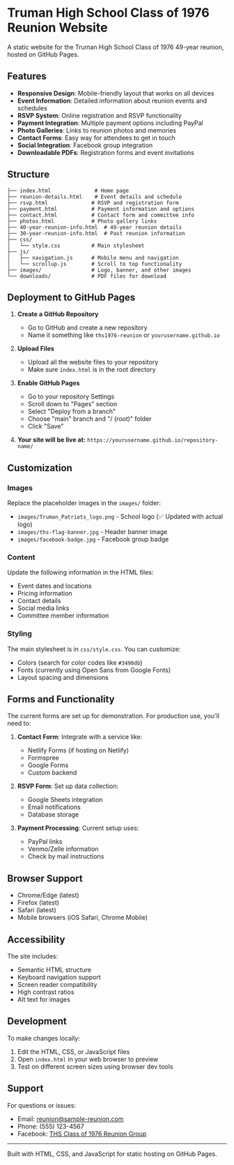 # Truman High School Class of 1976 Reunion Website

A static website for the Truman High School Class of 1976 49-year reunion, hosted on GitHub Pages.

## Features

- **Responsive Design**: Mobile-friendly layout that works on all devices
- **Event Information**: Detailed information about reunion events and schedules
- **RSVP System**: Online registration and RSVP functionality
- **Payment Integration**: Multiple payment options including PayPal
- **Photo Galleries**: Links to reunion photos and memories
- **Contact Forms**: Easy way for attendees to get in touch
- **Social Integration**: Facebook group integration
- **Downloadable PDFs**: Registration forms and event invitations

## Structure

```
├── index.html              # Home page
├── reunion-details.html    # Event details and schedule
├── rsvp.html              # RSVP and registration form
├── payment.html           # Payment information and options
├── contact.html           # Contact form and committee info
├── photos.html            # Photo gallery links
├── 40-year-reunion-info.html  # 49-year reunion details
├── 30-year-reunion-info.html  # Past reunion information
├── css/
│   └── style.css          # Main stylesheet
├── js/
│   ├── navigation.js      # Mobile menu and navigation
│   └── scrollup.js        # Scroll to top functionality
├── images/                # Logo, banner, and other images
└── downloads/             # PDF files for download
```

## Deployment to GitHub Pages

1. **Create a GitHub Repository**
   - Go to GitHub and create a new repository
   - Name it something like `ths1976-reunion` or `yourusername.github.io`

2. **Upload Files**
   - Upload all the website files to your repository
   - Make sure `index.html` is in the root directory

3. **Enable GitHub Pages**
   - Go to your repository Settings
   - Scroll down to "Pages" section
   - Select "Deploy from a branch"
   - Choose "main" branch and "/ (root)" folder
   - Click "Save"

4. **Your site will be live at:**
   `https://yourusername.github.io/repository-name/`

## Customization

### Images
Replace the placeholder images in the `images/` folder:
- `images/Truman_Patriots_logo.png` - School logo (✅ Updated with actual logo)
- `images/ths-flag-banner.jpg` - Header banner image
- `images/facebook-badge.jpg` - Facebook group badge

### Content
Update the following information in the HTML files:
- Event dates and locations
- Pricing information
- Contact details
- Social media links
- Committee member information

### Styling
The main stylesheet is in `css/style.css`. You can customize:
- Colors (search for color codes like `#3498db`)
- Fonts (currently using Open Sans from Google Fonts)
- Layout spacing and dimensions

## Forms and Functionality

The current forms are set up for demonstration. For production use, you'll need to:

1. **Contact Form**: Integrate with a service like:
   - Netlify Forms (if hosting on Netlify)
   - Formspree
   - Google Forms
   - Custom backend

2. **RSVP Form**: Set up data collection:
   - Google Sheets integration
   - Email notifications
   - Database storage

3. **Payment Processing**: Current setup uses:
   - PayPal links
   - Venmo/Zelle information
   - Check by mail instructions

## Browser Support

- Chrome/Edge (latest)
- Firefox (latest)
- Safari (latest)
- Mobile browsers (iOS Safari, Chrome Mobile)

## Accessibility

The site includes:
- Semantic HTML structure
- Keyboard navigation support
- Screen reader compatibility
- High contrast ratios
- Alt text for images

## Development

To make changes locally:
1. Edit the HTML, CSS, or JavaScript files
2. Open `index.html` in your web browser to preview
3. Test on different screen sizes using browser dev tools

## Support

For questions or issues:
- Email: reunion@sample-reunion.com
- Phone: (555) 123-4567
- Facebook: [THS Class of 1976 Reunion Group](https://www.facebook.com/groups/143213510728/)

---

Built with HTML, CSS, and JavaScript for static hosting on GitHub Pages.
